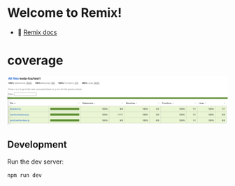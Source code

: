 # Welcome to Remix!

- 📖 [Remix docs](https://remix.run/docs)

# coverage

![Coverage](./coverage.png)

## Development

Run the dev server:

```shellscript
npm run dev
```
